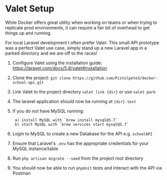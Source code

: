# Valet Setup

While Docker offers great utility when working on teams or when trying to replicate prod environments, it can require a fair bit of overhead to get things up and running. 

For local Laravel development I often prefer Valet. This small API prototype was a perfect Valet use case, simply stand up a new Laravel app in a parked directory and we are off to the races! 

1. Configure Valet using the installation guide: https://laravel.com/docs/5.8/valet#installation

2. Clone the project: `git clone https://github.com/Pistolpete3/docker-school-api.git`

3. Link Valet to the project directory `valet link {dir}` or use `valet park`

4. The laravel application should now be running at `{dir}.test`

5. If you do not have MySQL running:

		a) install MySQL with `brew install mysql@5.7`
		b) start MySQL with `brew services start mysql@5.7`

6. Login to MySQL to create a new Database for the API e.g. `schoolAPI`

7. Ensure that Laravel's `.env` has the appropriate credentials for your MySQL instance/table

8. Run `php artisan migrate --seed` from the project root directory 

9. You should now be able to run `phpUnit` tests and interact with the API via Postman
